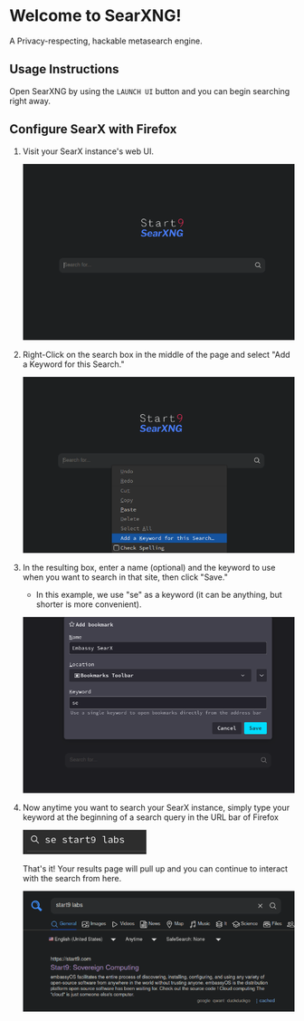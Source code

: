 # Welcome to SearXNG!
A Privacy-respecting, hackable metasearch engine.
## Usage Instructions
Open SearXNG by using the `LAUNCH UI` button and you can begin searching right away.

## Configure SearX with Firefox
1. Visit your SearX instance's web UI.

    <!-- MD_PACKER_INLINE BEGIN -->
    ![SearX](./assets/browser0.png)
    <!-- MD_PACKER_INLINE END -->

1. Right-Click on the search box in the middle of the page and select "Add a Keyword for this Search."
    
    <!-- MD_PACKER_INLINE BEGIN -->
    ![SearX](./assets/browser1.png)
    <!-- MD_PACKER_INLINE END -->

1. In the resulting box, enter a name (optional) and the keyword to use when you want to search in that site, then click "Save."
    - In this example, we use "se" as a keyword (it can be anything, but shorter is more convenient).
    
    <!-- MD_PACKER_INLINE BEGIN -->
    ![SearX](./assets/browser2.png)
    <!-- MD_PACKER_INLINE END -->

1. Now anytime you want to search your SearX instance, simply type your keyword at the beginning of a search query in the URL bar of Firefox
    
    <!-- MD_PACKER_INLINE BEGIN -->
    ![SearX](./assets/browser3.png)
    <!-- MD_PACKER_INLINE END -->

    That's it!  Your results page will pull up and you can continue to interact with the search from here.
    
    <!-- MD_PACKER_INLINE BEGIN -->
    ![SearX](./assets/browser4.png)
    <!-- MD_PACKER_INLINE END -->
